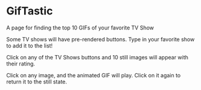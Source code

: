 # GifTastic

A page for finding the top 10 GIFs of your favorite TV Show

Some TV shows will have pre-rendered buttons. Type in your favorite show to add it to the list!

Click on any of the TV Shows buttons and 10 still images will appear with their rating.

Click on any image, and the animated GIF will play. Click on it again to return it to the still state.